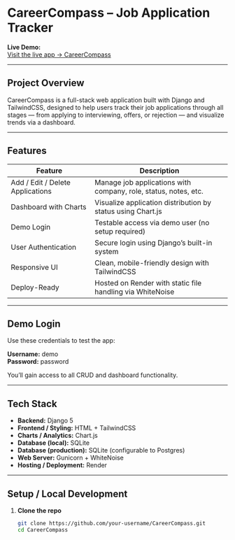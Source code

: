 # CareerCompass – Job Application Tracker

**Live Demo:**  
[Visit the live app → CareerCompass](https://careercompass-yi6c.onrender.com/apps)

---

## Project Overview

CareerCompass is a full-stack web application built with Django and TailwindCSS, designed to help users track their job applications through all stages — from applying to interviewing, offers, or rejection — and visualize trends via a dashboard.

---

## Features

| Feature | Description |
|----------|-------------|
| Add / Edit / Delete Applications | Manage job applications with company, role, status, notes, etc. |
| Dashboard with Charts | Visualize application distribution by status using Chart.js |
| Demo Login | Testable access via demo user (no setup required) |
| User Authentication | Secure login using Django’s built-in system |
| Responsive UI | Clean, mobile-friendly design with TailwindCSS |
| Deploy-Ready | Hosted on Render with static file handling via WhiteNoise |

---

## Demo Login

Use these credentials to test the app:

**Username:** demo  
**Password:** password  

You’ll gain access to all CRUD and dashboard functionality.

---

## Tech Stack

- **Backend:** Django 5  
- **Frontend / Styling:** HTML + TailwindCSS  
- **Charts / Analytics:** Chart.js  
- **Database (local):** SQLite  
- **Database (production):** SQLite (configurable to Postgres)  
- **Web Server:** Gunicorn + WhiteNoise  
- **Hosting / Deployment:** Render  

---

## Setup / Local Development

1. **Clone the repo**
   ```bash
   git clone https://github.com/your-username/CareerCompass.git
   cd CareerCompass
